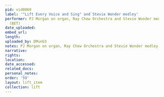 ```yaml
---
pid: vid0060
label: '"Lift Every Voice and Sing" and Stevie Wonder medley'
performer: PJ Morgan on organ, Ray Chew Orchestra and Stevie Wonder medley tribute
  (BET)
date_uploaded: 
embed_url: 
length: 
uploaded_by: DMunb3
notes: PJ Morgan on organ, Ray Chew Orchestra and Stevie Wonder medley tribute (BET)
narrative: 
rights: 
location: 
date_accessed: 
related_docs: 
personal_notes: 
order: '59'
layout: lift_item
collection: lift
---
```

